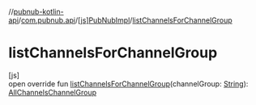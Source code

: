 //[pubnub-kotlin-api](../../../index.md)/[com.pubnub.api](../index.md)/[[js]PubNubImpl](index.md)/[listChannelsForChannelGroup](list-channels-for-channel-group.md)

# listChannelsForChannelGroup

[js]\
open override fun [listChannelsForChannelGroup](list-channels-for-channel-group.md)(channelGroup: [String](https://kotlinlang.org/api/latest/jvm/stdlib/kotlin-stdlib/kotlin/-string/index.html)): [AllChannelsChannelGroup](../../com.pubnub.api.endpoints.channel_groups/-all-channels-channel-group/index.md)
